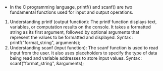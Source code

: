 - In the C programming language, printf() and scanf() are two fundamental functions used for input and output operations.
1. Understanding printf (output function):
The printf function displays text, variables, or computation results on the console. It takes a formatted string as its first argument, followed by optional arguments that represent the values to be formatted and displayed.
Syntax : printf("format_string", arguments);
2. Understanding scanf (input function):
The scanf function is used to read input from the user. It also uses placeholders to specify the type of data being read and variable addresses to store input values.
Syntax : scanf("format_string", &arguments);

